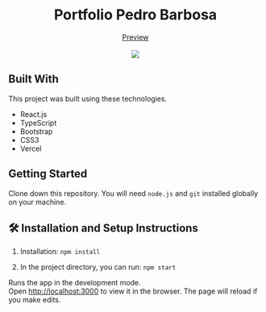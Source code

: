 <div align="center">
  <h1>Portfolio Pedro Barbosa</h1>
  <a href="https://portfolio-lyart-kappa-87.vercel.app/">Preview</a>
</div>

<br/>
<center>
<img src="https://github.com/user-attachments/assets/c19d83be-f893-45f4-8715-ff6abfdfc05b" />
</center>

## Built With

This project was built using these technologies.

- React.js
- TypeScript
- Bootstrap
- CSS3
- Vercel

## Getting Started

Clone down this repository. You will need `node.js` and `git` installed globally on your machine.

## 🛠 Installation and Setup Instructions

1. Installation: `npm install`

2. In the project directory, you can run: `npm start`

Runs the app in the development mode.\
Open [http://localhost:3000](http://localhost:3000) to view it in the browser.
The page will reload if you make edits.
